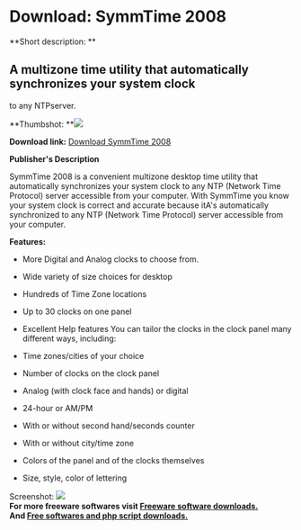 # Download: SymmTime 2008

**Short description: **

## A multizone time utility that automatically synchronizes your system clock
to any NTPserver.

  
**Thumbshot: **![](http://www.freewarefiles.com/screenshot/symmtime_md.gif)   
  
**Download link:** [Download SymmTime 2008](http://freesoftwares.boysofts.com/SymmTime_program_18873.html)  
  

**Publisher's Description**  
  

SymmTime 2008 is a convenient multizone desktop time utility that
automatically synchronizes your system clock to any NTP (Network Time
Protocol) server accessible from your computer. With SymmTime you know your
system clock is correct and accurate because itA's automatically synchronized
to any NTP (Network Time Protocol) server accessible from your computer.

**Features:**

  * More Digital and Analog clocks to choose from. 
  * Wide variety of size choices for desktop 
  * Hundreds of Time Zone locations 
  * Up to 30 clocks on one panel 
  * Excellent Help features 
You can tailor the clocks in the clock panel many different ways, including:

  * Time zones/cities of your choice 
  * Number of clocks on the clock panel 
  * Analog (with clock face and hands) or digital 
  * 24-hour or AM/PM 
  * With or without second hand/seconds counter 
  * With or without city/time zone 
  * Colors of the panel and of the clocks themselves 
  * Size, style, color of lettering 

  
  
Screenshot: ![](http://www.freewarefiles.com/screenshot/symmtime.gif)  
**For more freeware softwares visit [Freeware software downloads.](http://freesoftwares.boysofts.com/)**   
**And [Free softwares and php script downloads.](http://www.boysofts.com/)**

